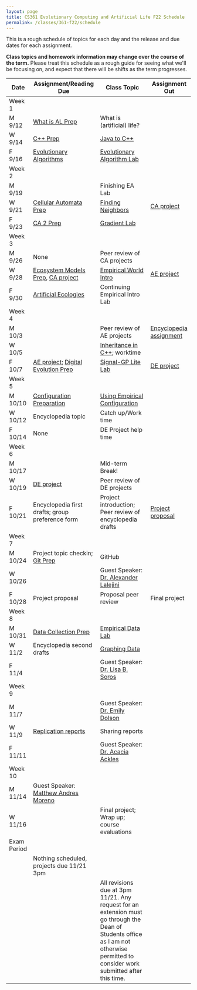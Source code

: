 ```yaml
---
layout: page
title: CS361 Evolutionary Computing and Artificial Life F22 Schedule
permalink: /classes/361-f22/schedule
---
```


This is a rough schedule of topics for each day and the release and due dates for each assignment.

**Class topics and homework information may change over the course of the term.** Please treat this schedule as a rough guide for seeing what we'll be focusing on, and expect that there will be shifts as the term progresses.

| Date	| Assignment/Reading Due	| Class Topic |	Assignment Out |
| ------- | --------------- | ------------- | -------------- |
| Week 1 | |  | |
| M 9/12 | [What is AL Prep](intro-prep) | What is (artificial) life? |  |
| W 9/14 | [C++ Prep](cpp-prep)|	[Java to C++](cpp_lab) |	|
| F 9/16 |	[Evolutionary Algorithms](evocomp-prep)	| [Evolutionary Algorithm Lab](evo_alg_lab)  |	 |
| Week 2 | |  | |
| M 9/19 |	| Finishing EA Lab | |
| W 9/21 | [Cellular Automata Prep](ca-intro-prep)	| [Finding Neighbors](nf-lab)  | [CA project](hw-ca) |
| F 9/23 | [CA 2 Prep](ca-2-prep)	| [Gradient Lab](gradient-lab)	| |
| Week 3 | |  | |
| M 9/26 | None | Peer review of CA projects|  |
| W 9/28 |	[Ecosystem Models Prep](eco-models-prep), [CA project](hw-ca) | [Empirical World Intro](empirical_intro_lab)	| [AE project](hw-ae) |
| F 9/30 | [Artificial Ecologies](art-eco-prep) | Continuing Empirical Intro Lab	 |  |
| Week 4 | | | |
| M 10/3 |  | Peer review of AE projects | [Encyclopedia assignment](encyclopedia-hw) |
| W 10/5 |	| [Inheritance in C++](inheritance_lab); worktime | |  
| F 10/7 | [AE project](hw-ae); [Digital Evolution Prep](dig-evo-prep) | [Signal-GP Lite Lab](sgplite_lab) | [DE project](hw-de)  |
| Week 5 | |  | |
| M 10/10 | [Configuration Preparation](config_intro)| [Using Empirical Configuration](emp_config_lab) | |  |
| W 10/12 |	Encyclopedia topic | Catch up/Work time | |
| F 10/14 | None  | 	DE Project help time	| |
| Week 6 | |  | |
| M 10/17	| |	Mid-term Break!	| |
| W 10/19 | [DE project](hw-de) | 	Peer review of DE projects  | |
| F 10/21 | Encyclopedia first drafts; group preference form	| Project introduction; Peer review of encyclopedia drafts | [Project proposal](project-overview#proposal) |
| Week 7 | |  | |
| M 10/24 | Project topic checkin; [Git Prep](git-prep) |   GitHub	| |
| W 10/26 | |	Guest Speaker: [Dr. Alexander Lalejini](https://lalejini.com/)	 | |
| F 10/28 | Project proposal |	Proposal peer review	| Final project  |
| Week 8 | |  | |
| M 10/31 | [Data Collection Prep](data-prep)  | [Empirical Data Lab](empirical_data_lab)	| |
| W 11/2 | Encyclopedia second drafts | [Graphing Data](r-lab)		 | |	
| F 11/4 | 	| Guest Speaker: [Dr. Lisa B. Soros](https://scholar.google.com/citations?user=iUkpvMUAAAAJ) |	|
| Week 9 | |  | |
| M 11/7 | |	Guest Speaker: [Dr. Emily Dolson](https://cse.msu.edu/~dolsonem/)		| |	
| W 11/9 | [Replication reports](https://anyaevostinar.github.io/classes/361-f22/project-overview#replication-drafts) |	Sharing reports | |
| F 11/11 |  | Guest Speaker: [Dr. Acacia Ackles](https://alackles.github.io/)	|	 |
| Week 10 | | | |
| M 11/14	| Guest Speaker: [Matthew Andres Moreno](https://mmore500.com/about/) |   | |
| W 11/16 |  | Final project; Wrap up; course evaluations	| |
| Exam Period | | | |
| |Nothing scheduled, projects due 11/21 3pm | | |
| | | All revisions due at 3pm 11/21. Any request for an extension must go through the Dean of Students office as I am not otherwise permitted to consider work submitted after this time. | |